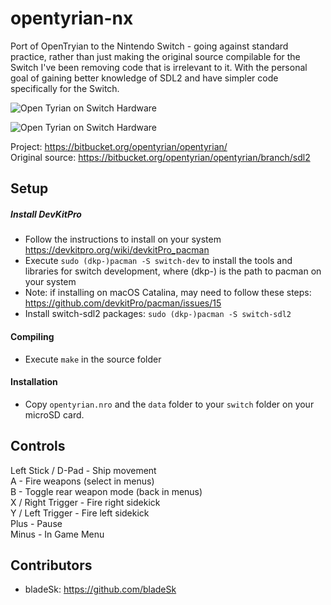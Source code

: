 # opentyrian-nx
Port of OpenTryian to the Nintendo Switch - going against standard practice, rather than just making the original source compilable for the Switch I've been removing code that is irrelevant to it. With the personal goal of gaining better knowledge of SDL2 and have simpler code specifically for the Switch. 

![Open Tyrian on Switch Hardware](switch_001.jpg)  
  
![Open Tyrian on Switch Hardware](switch_002.jpg)

Project: https://bitbucket.org/opentyrian/opentyrian/  
Original source: https://bitbucket.org/opentyrian/opentyrian/branch/sdl2

## Setup

##### Install DevKitPro 
* Follow the instructions to install on your system https://devkitpro.org/wiki/devkitPro_pacman
* Execute `sudo (dkp-)pacman -S switch-dev` to install the tools and libraries for switch development, where (dkp-) is the path to pacman on your system
* Note: if installing on macOS Catalina, may need to follow these steps: https://github.com/devkitPro/pacman/issues/15
* Install switch-sdl2 packages: `sudo (dkp-)pacman -S switch-sdl2`

#### Compiling
* Execute `make` in the source folder

#### Installation
* Copy `opentyrian.nro` and the `data` folder to your `switch` folder on your microSD card.

## Controls
Left Stick / D-Pad - Ship movement  
A - Fire weapons (select in menus)  
B - Toggle rear weapon mode (back in menus)  
X / Right Trigger - Fire right sidekick  
Y / Left Trigger - Fire left sidekick  
Plus - Pause  
Minus - In Game Menu

## Contributors
* bladeSk: https://github.com/bladeSk
